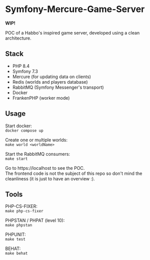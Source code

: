 # Symfony-Mercure-Game-Server

**WIP!**

POC of a Habbo's inspired game server, developed using a clean architecture.

## Stack

- PHP 8.4
- Symfony 7.3
- Mercure (for updating data on clients)
- Redis (worlds and players database)
- RabbitMQ (Symfony Messenger's transport)
- Docker
- FrankenPHP (worker mode)

## Usage

Start docker:<br>
`docker compose up`

Create one or multiple worlds:<br>
`make world <worldName>`

Start the RabbitMQ consumers:<br>
`make start`

Go to https://localhost to see the POC.<br>
The frontend code is not the subject of this repo so don't mind the cleanliness (it is just to have an overview :).

## Tools

PHP-CS-FIXER:<br>
`make php-cs-fixer`

PHPSTAN / PHPAT (level 10):<br>
`make phpstan`

PHPUNIT:<br>
`make test`

BEHAT:<br>
`make behat`
